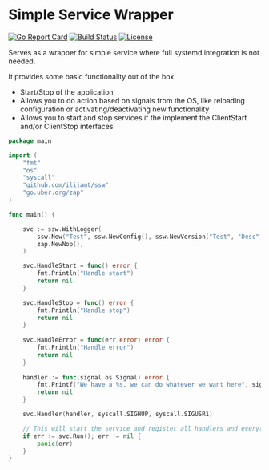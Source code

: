Simple Service Wrapper
======================

[![Go Report Card](https://goreportcard.com/badge/github.com/ilijamt/ssw)](https://goreportcard.com/report/github.com/ilijamt/ssw) [![Build Status](https://travis-ci.org/ilijamt/ssw.svg?branch=master)](https://travis-ci.org/ilijamt/ssw) [![License](https://img.shields.io/badge/License-MIT-blue.svg)](https://github.com/ilijamt/ssw/blob/master/LICENSE)

Serves as a wrapper for simple service where full systemd integration is not needed.

It provides some basic functionality out of the box

* Start/Stop of the application
* Allows you to do action based on signals from the OS, like reloading configuration or activating/deactivating new functionality
* Allows you to start and stop services if the implement the ClientStart and/or ClientStop interfaces

```go
package main

import (
	"fmt"
	"os"
	"syscall"
	"github.com/ilijamt/ssw"
	"go.uber.org/zap"
)

func main() {

	svc := ssw.WithLogger(
		ssw.New("Test", ssw.NewConfig(), ssw.NewVersion("Test", "Desc", "Ver", "Hash", "Date", "Clean")),
		zap.NewNop(),
	)

	svc.HandleStart = func() error {
		fmt.Println("Handle start")
		return nil
	}

	svc.HandleStop = func() error {
		fmt.Println("Handle stop")
		return nil
	}
	
	svc.HandleError = func(err error) error {
        fmt.Println("Handle error")
		return nil
	}
	
	handler := func(signal os.Signal) error {
		fmt.Printf("We have a %s, we can do whatever we want here", signal)
		return nil
	}

	svc.Handler(handler, syscall.SIGHUP, syscall.SIGUSR1)

	// This will start the service and register all handlers and everything
	if err := svc.Run(); err != nil {
		panic(err)
	}
}

```

